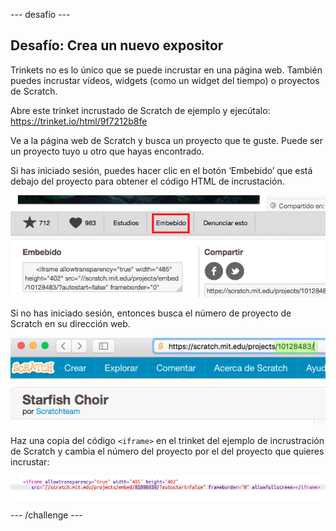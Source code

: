 \--- desafío \---

## Desafío: Crea un nuevo expositor

Trinkets no es lo único que se puede incrustar en una página web. También puedes incrustar vídeos, widgets (como un widget del tiempo) o proyectos de Scratch.

Abre este trinket incrustado de Scratch de ejemplo y ejecútalo: <https://trinket.io/html/9f7212b8fe>

Ve a la página web de Scratch y busca un proyecto que te guste. Puede ser un proyecto tuyo u otro que hayas encontrado.

Si has iniciado sesión, puedes hacer clic en el botón ‘Embebido’ que está debajo del proyecto para obtener el código HTML de incrustación.

![captura de pantalla](images/scratch-embed.png)

Si no has iniciado sesión, entonces busca el número de proyecto de Scratch en su dirección web.

![captura de pantalla](images/scratch-project-number.png)

Haz una copia del código `<iframe>` en el trinket del ejemplo de incrustración de Scratch y cambia el número del proyecto por el del proyecto que quieres incrustar:

![screenshot](images/scratch-iframe.png)

\--- /challenge \---